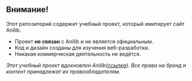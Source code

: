 ## Внимание!
Этот репозиторий содержит учебный проект, который имитирует сайт Anilib. 
- Проект **не связан** с Anilib и не является официальным.
- Код и дизайн созданы для изучения веб-разработки.
- Никакая коммерческая деятельность не ведётся.

*Этот учебный проект вдохновлен Anilib([ссылка](https://anilib.me)). Все права на бренд и контент принадлежат их правообладателям.*
